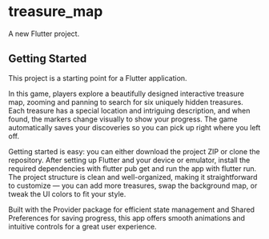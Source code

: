 # treasure_map

A new Flutter project.

## Getting Started

This project is a starting point for a Flutter application.

In this game, players explore a beautifully designed interactive treasure map, zooming and panning to search for six uniquely hidden treasures. Each treasure has a special location and intriguing description, and when found, the markers change visually to show your progress. The game automatically saves your discoveries so you can pick up right where you left off.

Getting started is easy: you can either download the project ZIP or clone the repository. After setting up Flutter and your device or emulator, install the required dependencies with flutter pub get and run the app with flutter run. The project structure is clean and well-organized, making it straightforward to customize — you can add more treasures, swap the background map, or tweak the UI colors to fit your style.

Built with the Provider package for efficient state management and Shared Preferences for saving progress, this app offers smooth animations and intuitive controls for a great user experience.
